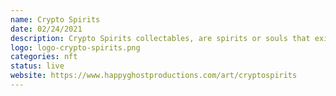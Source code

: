 ```yaml
---
name: Crypto Spirits
date: 02/24/2021
description: Crypto Spirits collectables, are spirits or souls that exist in the digital crypto world.
logo: logo-crypto-spirits.png
categories: nft
status: live
website: https://www.happyghostproductions.com/art/cryptospirits
---
```

